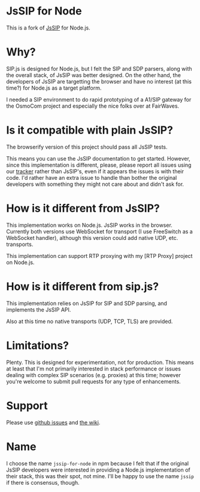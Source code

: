 JsSIP for Node
==============

This is a fork of [JsSIP](http://www.jssip.net/) for Node.js.

Why?
====

SIP.js is designed for Node.js, but I felt the SIP and SDP parsers, along with the overall stack, of JsSIP was better designed. On the other hand, the developers of JsSIP are targetting the browser and have no interest (at this time?) for Node.js as a target platform.

I needed a SIP environment to do rapid prototyping of a A1/SIP gateway for the OsmoCom project and especially the nice folks over at FairWaves.

Is it compatible with plain JsSIP?
==================================

The browserify version of this project should pass all JsSIP tests.

This means you can use the JsSIP documentation to get started. However, since this implementation is different, please, please report all issues using our [tracker](https://github.com/shimaore/jssip-for-node/issues) rather than JsSIP's, even if it appears the issues is with their code. I'd rather have an extra issue to handle than bother the original developers with something they might not care about and didn't ask for.

How is it different from JsSIP?
===============================

This implementation works on Node.js. JsSIP works in the browser. Currently both versions use WebSocket for transport (I use FreeSwitch as a WebSocket handler), although this version could add native UDP, etc. transports.

This implementation can support RTP proxying with my [RTP Proxy] project on Node.js.

How is it different from sip.js?
================================

This implementation relies on JsSIP for SIP and SDP parsing, and implements the JsSIP API.

Also at this time no native transports (UDP, TCP, TLS) are provided.

Limitations?
============

Plenty. This is designed for experimentation, not for production. This means at least that I'm not primarily interested in stack performance or issues dealing with complex SIP scenarios (e.g. proxies) at this time; however you're welcome to submit pull requests for any type of enhancements.

Support
=======

Please use [github issues](https://github.com/shimaore/jssip-for-node/issues) and [the wiki](https://github.com/shimaore/jssip-for-node/wiki).

Name
====

I choose the name `jssip-for-node` in npm because I felt that if the original JsSIP developers were interested in providing a Node.js implementation of their stack, this was their spot, not mine. I'll be happy to use the name `jssip` if there is consensus, though.
